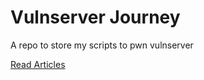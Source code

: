 # Vulnserver Journey
A repo to store my scripts to pwn vulnserver

[Read Articles](https://jmp2rsp.tech/)

